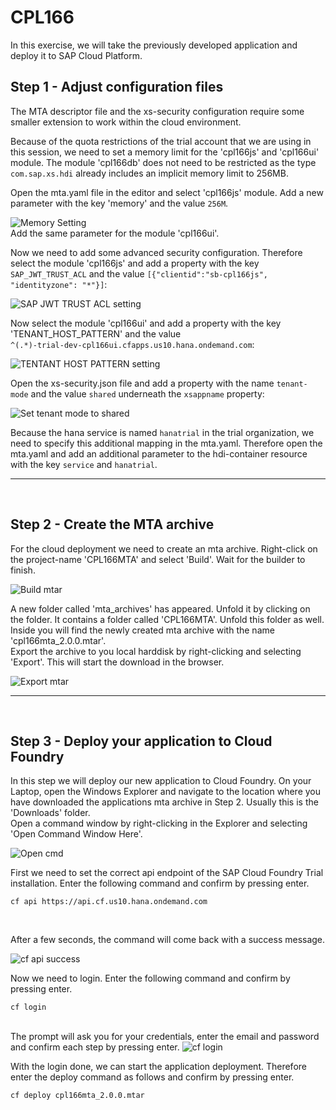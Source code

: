 # CPL166

In this exercise, we will take the previously developed application and deploy it to SAP Cloud Platform.


## Step 1 - Adjust configuration files
The MTA descriptor file and the xs-security configuration require some smaller extension to work within the cloud environment.  

Because of the quota restrictions of the trial account that we are using in this session, we need to set a memory limit for the 'cpl166js' and 'cpl166ui' module. The module 'cpl166db' does not need to be restricted as the type `com.sap.xs.hdi` already includes an implicit memory limit to 256MB.

Open the mta.yaml file in the editor and select 'cpl166js' module. Add a new parameter with the key 'memory' and the value `256M`.

<img src="img/memory.png" alt="Memory Setting"/>
<br>
Add the same parameter for the module 'cpl166ui'.  
  
  Now we need to add some advanced security configuration. Therefore select the module 'cpl166js' and add a property with the key `SAP_JWT_TRUST_ACL` and the value `[{"clientid":"sb-cpl166js", "identityzone": "*"}]`:
  
  <img src="img/sap_jwt_trust_acl.png" alt="SAP JWT TRUST ACL setting"/>
  <br>
  
  Now select the module 'cpl166ui' and add a property with the key 'TENANT_HOST_PATTERN' and the value   
  `^(.*)-trial-dev-cpl166ui.cfapps.us10.hana.ondemand.com`:
  
  <img src="img/tenant-host-pattern.png" alt="TENTANT HOST PATTERN setting"/>
  <br>
  
  Open the xs-security.json file and add a property with the name `tenant-mode` and the value `shared` underneath the `xsappname` property:
  
  <img src="img/tenant_mode.png" alt="Set tenant mode to shared">
  
  
  <br>
  
  Because the hana service is named `hanatrial` in the trial organization, we need to specify this additional mapping in the mta.yaml. Therefore open the mta.yaml and add an additional parameter to the hdi-container resource with the key `service` and `hanatrial`.
  
  
  
  
  
  <hr>
  <br>
  
## Step 2 - Create the MTA archive
For the cloud deployment we need to create an mta archive. Right-click on the project-name 'CPL166MTA' and select 'Build'. Wait for the builder to finish.  

<img src="img/build_mtar.png" alt="Build mtar">

<br>

A new folder called 'mta_archives' has appeared. Unfold it by clicking on the folder. It contains a folder called 'CPL166MTA'. Unfold this folder as well. Inside you will find the newly created mta archive with the name 'cpl166mta_2.0.0.mtar'.  
Export the archive to you local harddisk by right-clicking and selecting 'Export'. This will start the download in the browser.  
  
<img src="img/export_mtar.png" alt="Export mtar">
<br>  
<hr>
<br>

## Step 3 - Deploy your application to Cloud Foundry
In this step we will deploy our new application to Cloud Foundry. On your Laptop, open the Windows Explorer and navigate to the location where you have downloaded the applications mta archive in Step 2. Usually this is the 'Downloads' folder.  
Open a command window by right-clicking in the Explorer and selecting 'Open Command Window Here'.  


<img src="img/open-cmd.png" alt="Open cmd" />
<br>


First we need to set the correct api endpoint of the SAP Cloud Foundry Trial installation. Enter the following command and confirm by pressing enter.

```
cf api https://api.cf.us10.hana.ondemand.com
```
<br>

After a few seconds, the command will come back with a success message.

<img src="img/cf-api.png" alt="cf api success" />
<br>

Now we need to login. Enter the following command and confirm by pressing enter.

```
cf login
```
<br>
The prompt will ask you for your credentials, enter the email and password and confirm each step by pressing enter.

<img src="img/cf-login.png" alt="cf login" />
<br>

With the login done, we can start the application deployment. Therefore enter the deploy command as follows and confirm by pressing enter.

```
cf deploy cpl166mta_2.0.0.mtar
```
